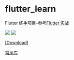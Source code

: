 # flutter_learn

Flutter 练手项目-参考[Flutter 实战](https://book.flutterchina.club/)

![](/blob/master/screenshot/00.gif)
![](https://www.pgyer.com/app/qrcode/e9Ba)

[[Download]](https://www.pgyer.com/e9Ba)

[常用库](/README_LIB.md)
